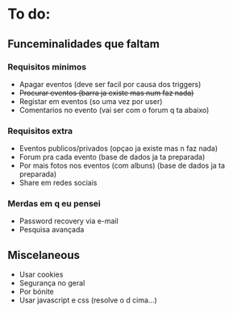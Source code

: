 # To do:
## Funceminalidades que faltam
### Requisitos minimos
* Apagar eventos (deve ser facil por causa dos triggers)
* ~~Procurar eventos (barra ja existe mas num faz nada)~~
* Registar em eventos (so uma vez por user)
* Comentarios no evento (vai ser com o forum q ta abaixo)

### Requisitos extra
* Eventos publicos/privados (opçao ja existe mas n faz nada)
* Forum pra cada evento (base de dados ja ta preparada)
* Por mais fotos nos eventos (com albuns) (base de dados ja ta preparada)
* Share em redes sociais

### Merdas em q eu pensei

* Password recovery via e-mail
* Pesquisa avançada


## Miscelaneous
* Usar cookies
* Segurança no geral
* Por bónite
* Usar javascript e css (resolve o d cima...)
